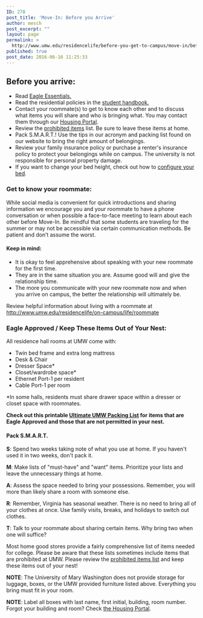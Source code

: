 ```yaml
---
ID: 278
post_title: 'Move-In: Before you Arrive'
author: mesch
post_excerpt: ""
layout: page
permalink: >
  http://www.umw.edu/residencelife/before-you-get-to-campus/move-in/before-you-arrive/
published: true
post_date: 2016-06-16 11:25:33
---
```

<h2><strong>Before you arrive:</strong></h2>
<ul>
 	<li>Read <a href="http://publications.umw.edu/eagleessentials/">Eagle Essentials.</a></li>
 	<li>Read the residential policies in the <a href="http://publications.umw.edu/student-handbook/">student handbook.</a></li>
 	<li>Contact your roommate(s) to get to know each other and to discuss what items you will share and who is bringing what. You may contact them through our <a href="https://umw.starrezhousing.com/starrezportal">Housing Portal</a>.</li>
 	<li>Review the <a href="http://www.umw.edu/residencelife/before-you-get-to-campus/move-in/prohibited-in-residence-halls/">prohibited items</a> list. Be sure to leave these items at home.</li>
 	<li>Pack S.M.A.R.T.! Use the tips in our acronym and packing list found on our website to bring the right amount of belongings.</li>
 	<li>Review your family insurance policy or purchase a renter's insurance policy to protect your belongings while on campus. The university is not responsible for personal property damage.</li>
 	<li>If you want to change your bed height, check out how to <a href="http://www.umw.edu/residencelife/on-campus/housing-procedures/configuring-your-bed/" target="_blank" rel="noopener noreferrer">configure your bed</a>.</li>
</ul>
<h3>Get to know your roommate:</h3>
While social media is convenient for quick introductions and sharing information we encourage you and your roommate to have a phone conversation or when possible a face-to-face meeting to learn about each other before Move-In. Be mindful that some students are traveling for the summer or may not be accessible via certain communication methods. Be patient and don’t assume the worst.
<h4>Keep in mind:</h4>
<ul>
 	<li>It is okay to feel apprehensive about speaking with your new roommate for the first time.</li>
 	<li>They are in the same situation you are. Assume good will and give the relationship time.</li>
 	<li>The more you communicate with your new roommate now and when you arrive on campus, the better the relationship will ultimately be.</li>
</ul>
Review helpful information about living with a roommate at <a href="http://www.umw.edu/residencelife/on-campus/life/roommate/">http://www.umw.edu/residencelife/on-campus/life/roommate</a>
<h3>Eagle Approved / Keep These Items Out of Your Nest:</h3>
All residence hall rooms at UMW come with:
<ul>
 	<li>Twin bed frame and extra long mattress</li>
 	<li>Desk &amp; Chair</li>
 	<li>Dresser Space*</li>
 	<li>Closet/wardrobe space*</li>
 	<li>Ethernet Port-1 per resident</li>
 	<li>Cable Port-1 per room</li>
</ul>
*In some halls, residents must share drawer space within a dresser or closet space with roommates.

<strong>Check out this printable <a href="http://www.umw.edu/residencelife/wp-content/uploads/sites/30/2019/05/Eagle-Approved-list.pdf" target="_blank" rel="noopener noreferrer">Ultimate UMW Packing List</a> for items that are Eagle Approved and those that are not permitted in your nest.</strong>
<h4>Pack S.M.A.R.T.</h4>
<strong>S</strong>: Spend two weeks taking note of what you use at home. If you haven't used it in two weeks, don't pack it.

<strong>M</strong>: Make lists of "must-have" and "want" items. Prioritize your lists and leave the unnecessary things at home.

<strong>A</strong>: Assess the space needed to bring your possessions. Remember, you will more than likely share a room with someone else.

<strong>R</strong>: Remember, Virginia has seasonal weather. There is no need to bring all of your clothes at once. Use family visits, breaks, and holidays to switch out clothes.

<strong>T</strong>: Talk to your roommate about sharing certain items. Why bring two when one will suffice?

Most home good stores provide a fairly comprehensive list of items needed for college. Please be aware that these lists sometimes include items that are prohibited at UMW. Please review the <a href="http://www.umw.edu/residencelife/before-you-get-to-campus/move-in/prohibited-in-residence-halls/">prohibited items list</a> and keep these items out of your nest!

<strong>NOTE</strong>: The University of Mary Washington does not provide storage for luggage, boxes, or the UMW provided furniture listed above. Everything you bring must fit in your room.

<strong>NOTE</strong>: Label all boxes with last name, first initial, building, room number. Forgot your building and room? Check <a href="https://umw.starrezhousing.com/starrezportal">the Housing Portal</a>.